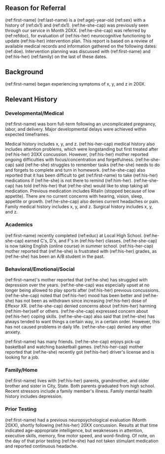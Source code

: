 ## Reason for Referral

(ref:first-name) (ref:last-name) is a (ref:age)-year-old (ref:sex) with a history of (ref:dx1) and (ref:dx1).
(ref:he-she-cap) was previously seen through our service in Month 20XX.
(ref:he-she-cap) was referred by (ref:refdoc), for evaluation of (ref:his-her) neurocognitive functioning to update (ref:his-her) intervention plan.
This report is based on a review of available medical records and information gathered on the following dates: (ref:doe).
Intervention planning was discussed with (ref:first-name) and (ref:his-her) (ref:family) on the last of these dates.

## Background

(ref:first-name) began experiencing symptoms of x, y, and z in 200X.

## Relevant History

### Developmental/Medical

(ref:first-name) was born full-term following an uncomplicated pregnancy, labor, and delivery. Major developmental delays were achieved within expected timeframes.

Medical history includes x, y, and z.
(ref:his-her-cap) medical history also includes attention problems, which were longstanding but first treated after (ref:his-her) 20XX concussion.
However, (ref:his-her) mother reported ongoing difficulties with focus/concentration and forgetfulness.
(ref:he-she-cap) said (ref:he-she) struggles to remember tasks (ref:he-she) needs to do and forgets to complete and turn in homework.
(ref:he-she-cap) also reported that it has been difficult to get (ref:first-name) to take (ref:his-her) medications if (ref:he-she) is not there to remind (ref:him-her).
(ref:he-she-cap) has told (ref:his-her) that (ref:he-she) would like to stop taking all medication.
Previous medication includes Ritalin (stopped because of low appetite).
There are no current concerns with hearing, vision, sleep, appetite or growth.
(ref:he-she-cap) also denies current headaches or pain.
Family medical history includes x, y, and z.
Surgical history includes x, y, and z.

### Academics

(ref:first-name) recently completed (ref:educ) at Local High School.
(ref:he-she-cap) earned C's, D's, and F's in (ref:his-her) classes.
(ref:he-she-cap) is now taking English (online course) in summer school.
(ref:his-her-cap) mother reported that (ref:he-she) is frustrated with (ref:his-her) grades, as (ref:he-she) has been an A/B student in the past.

### Behavioral/Emotional/Social

(ref:first-name)'s mother reported that (ref:he-she) has struggled with depression over the years.
(ref:he-she-cap) was especially upset at no longer being allowed to play sports after (ref:his-her) previous concussions.
(ref:he-she-cap) noted that (ref:his-her) mood has been better and (ref:he-she) has not been as withdrawn since increasing (ref:his-her) dose of Effexor XR.
(ref:he-she-cap) denied concerns about (ref:him-her) harming (ref:him-her)self or others.
(ref:he-she-cap) expressed concern about (ref:his-her) coping skills.
(ref:he-she-cap) also said that (ref:he-she) has always tended to want things a certain way, in a certain order.
However, this has not caused problems in daily life.
(ref:he-she-cap) denied any other anxiety.

(ref:first-name) has many friends.
(ref:he-she-cap) enjoys pick-up basketball and watching basketball games.
(ref:his-her-cap) mother reported that (ref:he-she) recently got (ref:his-her) driver's license and is looking for a job.

### Family/Home

(ref:first-name) lives with (ref:his-her) parents, grandmother, and older brother and sister in City, State.
Both parents graduated from high school.
Recent stressors include a family member's illness.
Family mental health history includes depression.

### Prior Testing

(ref:first-name) had a previous neuropsychological evaluation (Month 20XX), shortly following (ref:his-her) 20XX concussion.
Results at that time indicated age-appropriate intelligence, but weaknesses in attention, executive skills, memory, fine motor speed, and word-finding.
Of note, on the day of that prior testing (ref:he-she) had not taken stimulant medication and reported continuous headache.
